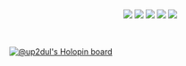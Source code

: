 <h3 align="center">
  <a href="https://up2dul.com"><img src="https://img.shields.io/static/v1?style=for-the-badge&message=Website&color=ffffff&logo=Google+Chrome&logoColor=000000&label=""></a>
  <a href="https://linkedin.com/in/up2dul"><img src="https://img.shields.io/static/v1?style=for-the-badge&message=LinkedIn&color=0A66C2&logo=LinkedIn&logoColor=FFFFFF&label=""></a>
  <a href="https://facebook.com/up2dul"><img src="https://img.shields.io/static/v1?style=for-the-badge&message=Facebook&color=1877F2&logo=Facebook&logoColor=FFFFFF&label=""></a>
  <a href="https://instagram.com/up2dul"><img src="https://img.shields.io/static/v1?style=for-the-badge&message=Instagram&color=E4405F&logo=Instagram&logoColor=FFFFFF&label=""></a>
  <a href="https://hashnode.dev/@up2dul"><img src="https://img.shields.io/static/v1?style=for-the-badge&message=Hashnode&color=2962FF&logo=Hashnode&logoColor=FFFFFF&label=""></a>
</h3>

<br>

[![@up2dul's Holopin board](https://holopin.me/up2dul)](https://holopin.io/@up2dul)
